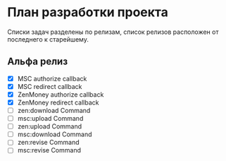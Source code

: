 # План разработки проекта

Списки задач разделены по релизам,
список релизов расположен от последнего к старейшему.

## Альфа релиз

- [x] MSC authorize callback
- [x] MSC redirect callback
- [x] ZenMoney authorize callback
- [x] ZenMoney redirect callback
- [ ] zen:download Command
- [ ] msc:upload Command
- [ ] zen:upload Command
- [ ] msc:download Command
- [ ] zen:revise Command
- [ ] msc:revise Command
